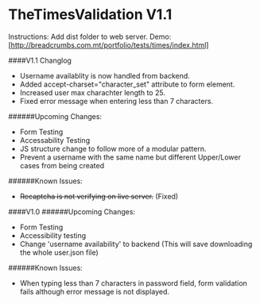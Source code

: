 # TheTimesValidation V1.1
Instructions: Add dist folder to web server.
Demo: [http://breadcrumbs.com.mt/portfolio/tests/times/index.html]

####V1.1
Changlog
* Username availablity is now handled from backend.
* Added accept-charset="character_set" attribute to form element.
* Increased user max charachter length to 25.
* Fixed error message when entering less than 7 characters.  

######Upcoming Changes:  
* Form Testing
* Accessability Testing
* JS structure change to follow more of a modular pattern. 
* Prevent a username with the same name but different Upper/Lower cases from being created

######Known Issues:
* ~~Recaptcha is not verifying on live server.~~  (Fixed)



####V1.0
######Upcoming Changes:  
* Form Testing
* Accessibility testing
* Change 'username availability' to backend (This will save downloading the whole user.json file)

######Known Issues:
* When typing less than 7 characters in password field, form validation fails although error message is not displayed.


